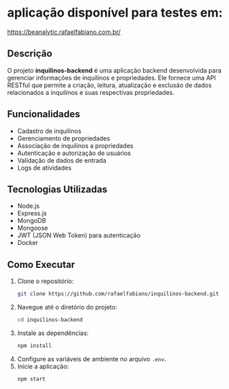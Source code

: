 # aplicação disponível para testes em:
https://beanalytic.rafaelfabiano.com.br/

## Descrição

O projeto **inquilinos-backend** é uma aplicação backend desenvolvida para gerenciar informações de inquilinos e propriedades. Ele fornece uma API RESTful que permite a criação, leitura, atualização e exclusão de dados relacionados a inquilinos e suas respectivas propriedades.

## Funcionalidades

- Cadastro de inquilinos
- Gerenciamento de propriedades
- Associação de inquilinos a propriedades
- Autenticação e autorização de usuários
- Validação de dados de entrada
- Logs de atividades

## Tecnologias Utilizadas

- Node.js
- Express.js
- MongoDB
- Mongoose
- JWT (JSON Web Token) para autenticação
- Docker

## Como Executar

1. Clone o repositório:
    ```bash
    git clone https://github.com/rafaelfabiano/inquilinos-backend.git
    ```
2. Navegue até o diretório do projeto:
    ```bash
    cd inquilinos-backend
    ```
3. Instale as dependências:
    ```bash
    npm install
    ```
4. Configure as variáveis de ambiente no arquivo `.env`.
5. Inicie a aplicação:
    ```bash
    npm start
    ```
